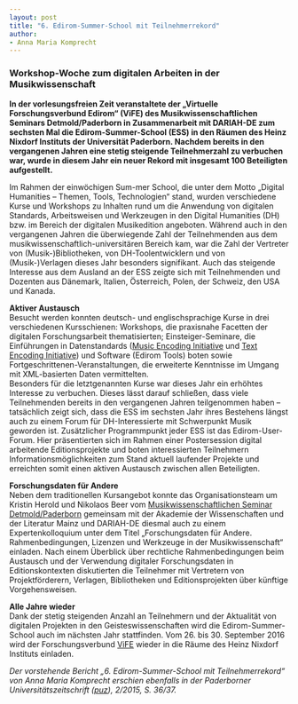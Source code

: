 ```yaml
---
layout: post
title: "6. Edirom-Summer-School mit Teilnehmerrekord"
author:
- Anna Maria Komprecht
---
```


### Workshop-Woche zum digitalen Arbeiten in der Musikwissenschaft

**In der vorlesungsfreien Zeit veranstaltete der „Virtuelle Forschungsverbund Edirom“ (ViFE) des Musikwissenschaftlichen Seminars Detmold/Paderborn in Zusammenarbeit
mit DARIAH-DE zum sechsten Mal die Edirom-Summer-School (ESS) in den Räumen des Heinz Nixdorf Instituts der Universität Paderborn. Nachdem bereits in den vergangenen
Jahren eine stetig steigende Teilnehmerzahl zu verbuchen war, wurde in diesem Jahr ein neuer Rekord mit insgesamt 100 Beteiligten aufgestellt.**

Im Rahmen der einwöchigen Sum-mer School, die unter dem Motto „Digital Humanities – Themen, Tools, Technologien“ stand, wurden verschiedene Kurse und Workshops zu Inhalten rund um die Anwendung
von digitalen Standards, Arbeitsweisen und Werkzeugen in den Digital Humanities (DH) bzw. im Bereich der digitalen Musikedition angeboten. Während auch in den vergangenen Jahren die
überwiegende Zahl der Teilnehmenden aus dem musikwissenschaftlich-universitären Bereich kam, war die Zahl der Vertreter von (Musik-)Bibliotheken, von DH-Toolentwicklern
und von (Musik-)Verlagen dieses Jahr besonders signifikant. Auch das steigende Interesse aus dem Ausland an der ESS zeigte sich mit Teilnehmenden und Dozenten aus Dänemark, Italien, Österreich,
Polen, der Schweiz, den USA und Kanada.

**Aktiver Austausch**  
Besucht werden konnten deutsch- und englischsprachige Kurse in drei verschiedenen Kursschienen: Workshops, die praxisnahe Facetten der digitalen Forschungsarbeit thematisierten;
Einsteiger-Seminare, die Einführungen in Datenstandards ([Music Encoding Initiative] und [Text Encoding Initiative]) und Software (Edirom Tools) boten sowie Fortgeschrittenen-Veranstaltungen,
die erweiterte Kenntnisse im Umgang mit XML-basierten Daten vermittelten.  
Besonders für die letztgenannten Kurse war dieses Jahr ein erhöhtes Interesse zu verbuchen. Dieses lässt darauf schließen, dass viele Teilnehmenden bereits in den vergangenen
Jahren teilgenommen haben – tatsächlich zeigt sich, dass die ESS im sechsten Jahr ihres Bestehens längst auch zu einem Forum für DH-Interessierte mit Schwerpunkt Musik geworden ist.
Zusätzlicher Programmpunkt jeder ESS ist das Edirom-User-Forum. Hier präsentierten sich im Rahmen einer Postersession digital arbeitende Editionsprojekte und boten interessierten
Teilnehmern Informationsmöglichkeiten zum Stand aktuell laufender Projekte und erreichten somit einen aktiven Austausch zwischen allen Beteiligten.

**Forschungsdaten für Andere**  
Neben dem traditionellen Kursangebot konnte das Organisationsteam um Kristin Herold und Nikolaos Beer vom [Musikwissenschaftlichen Seminar Detmold/Paderborn] gemeinsam mit der
Akademie der Wissenschaften und der Literatur Mainz und DARIAH-DE diesmal auch zu einem Expertenkolloquium unter dem Titel „Forschungsdaten für Andere. Rahmenbedingungen, Lizenzen und
Werkzeuge in der Musikwissenschaft“ einladen. Nach einem Überblick über rechtliche Rahmenbedingungen beim Austausch und der Verwendung digitaler Forschungsdaten in Editionskontexten
diskutierten die Teilnehmer mit Vertretern von Projektförderern, Verlagen, Bibliotheken und Editionsprojekten über künftige Vorgehensweisen.

**Alle Jahre wieder**  
Dank der stetig steigenden Anzahl an Teilnehmern und der Aktualität von digitalen Projekten in den Geisteswissenschaften wird die Edirom-Summer-School auch im nächsten Jahr stattfinden.
Vom 26. bis 30. September 2016 wird der Forschungsverbund [ViFE] wieder in die Räume des Heinz Nixdorf Instituts einladen.


*Der vorstehende Bericht „6. Edirom-Summer-School mit Teilnehmerrekord“ von Anna Maria Komprecht erschien ebenfalls in der Paderborner Universitätszeitschrift ([puz]), 2/2015, S. 36/37.*

[puz]: https://kw.uni-paderborn.de/fileadmin/fakultaet/Institute/kunst/Forschung/HiP/PUZ_2-2015-web--.pdf
[ViFE]: https://edirom.de/
[Musikwissenschaftlichen Seminar Detmold/Paderborn]: https://www.muwi-detmold-paderborn.de/
[Music Encoding Initiative]: https://music-encoding.org/
[Text Encoding Initiative]: https://tei-c.org/

